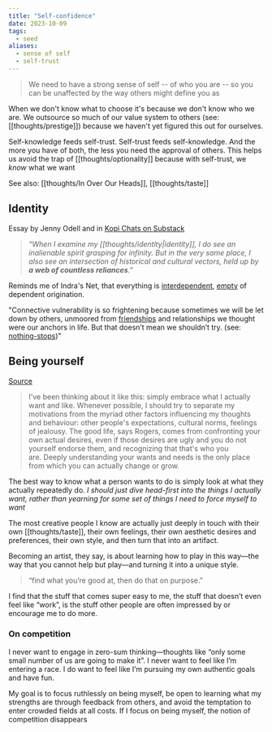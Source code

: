 ```yaml
---
title: "Self-confidence"
date: 2023-10-09
tags:
  - seed
aliases:
  - sense of self
  - self-trust
---
```


> We need to have a strong sense of self -- of who you are -- so you can be unaffected by the way others might define you as

When we don't know what to choose it's because we don't know who we are. We outsource so much of our value system to others (see: [[thoughts/prestige]]) because we haven't yet figured this out for ourselves.

Self-knowledge feeds self-trust. Self-trust feeds self-knowledge. And the more you have of both, the less you need the approval of others. This helps us avoid the trap of [[thoughts/optionality]] because with self-trust, we _know_ what we want

See also: [[thoughts/In Over Our Heads]], [[thoughts/taste]]

## Identity

Essay by Jenny Odell and in [Kopi Chats on Substack](https://kopiclub.substack.com/p/letter-37-loneliness-vs-being-alone)

> _“When I examine my [[thoughts/identity|identity]], I do see an inalienable spirit grasping for infinity. But in the very same place, I also see an intersection of historical and cultural vectors, held up by **a web of countless reliances**.”_

Reminds me of Indra's Net, that everything is [interdependent](thoughts/interdependence.md), [empty](thoughts/emptiness.md) of dependent origination.

"Connective vulnerability is so frightening because sometimes we will be let down by others, unmoored from [friendships](thoughts/friendship.md) and relationships we thought were our anchors in life. But that doesn’t mean we shouldn’t try. (see: [nothing-stops](posts/nothing-stops.md))"

## Being yourself

[Source](https://www.goodreads.com/review/show/4510714512)

> I've been thinking about it like this: simply embrace what I actually want and like. Whenever possible, I should try to separate my motivations from the myriad other factors influencing my thoughts and behaviour: other people's expectations, cultural norms, feelings of jealousy. The good life, says Rogers, comes from confronting your own actual desires, even if those desires are ugly and you do not yourself endorse them, and recognizing that that's who you are. Deeply understanding your wants and needs is the only place from which you can actually change or grow.

The best way to know what a person wants to do is simply look at what they actually repeatedly do. _I should just dive head-first into the things I actually want, rather than yearning for some set of things I need to force myself to want_

The most creative people I know are actually just deeply in touch with their own [[thoughts/taste]], their own feelings, their own aesthetic desires and preferences, their own style, and then turn that into an artifact.

Becoming an artist, they say, is about learning how to play in this way—the way that you cannot help but play—and turning it into a unique style.

> “find what you’re good at, then do that on purpose.”

I find that the stuff that comes super easy to me, the stuff that doesn’t even feel like “work”, is the stuff other people are often impressed by or encourage me to do more.

### On competition

I never want to engage in zero-sum thinking—thoughts like “only some small number of us are going to make it”. I never want to feel like I’m entering a race. I do want to feel like I’m pursuing my own authentic goals and have fun.

My goal is to focus ruthlessly on being myself, be open to learning what my strengths are through feedback from others, and avoid the temptation to enter crowded fields at all costs. If I focus on being myself, the notion of competition disappears